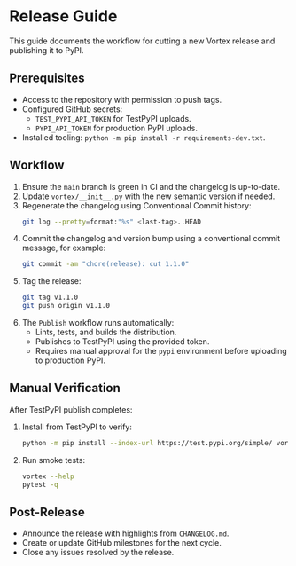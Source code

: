# Release Guide

This guide documents the workflow for cutting a new Vortex release and publishing it to PyPI.

## Prerequisites
- Access to the repository with permission to push tags.
- Configured GitHub secrets:
  - `TEST_PYPI_API_TOKEN` for TestPyPI uploads.
  - `PYPI_API_TOKEN` for production PyPI uploads.
- Installed tooling: `python -m pip install -r requirements-dev.txt`.

## Workflow
1. Ensure the `main` branch is green in CI and the changelog is up-to-date.
2. Update `vortex/__init__.py` with the new semantic version if needed.
3. Regenerate the changelog using Conventional Commit history:
   ```bash
   git log --pretty=format:"%s" <last-tag>..HEAD
   ```
4. Commit the changelog and version bump using a conventional commit message, for example:
   ```bash
   git commit -am "chore(release): cut 1.1.0"
   ```
5. Tag the release:
   ```bash
   git tag v1.1.0
   git push origin v1.1.0
   ```
6. The `Publish` workflow runs automatically:
   - Lints, tests, and builds the distribution.
   - Publishes to TestPyPI using the provided token.
   - Requires manual approval for the `pypi` environment before uploading to production PyPI.

## Manual Verification
After TestPyPI publish completes:
1. Install from TestPyPI to verify:
   ```bash
   python -m pip install --index-url https://test.pypi.org/simple/ vortex-ai
   ```
2. Run smoke tests:
   ```bash
   vortex --help
   pytest -q
   ```

## Post-Release
- Announce the release with highlights from `CHANGELOG.md`.
- Create or update GitHub milestones for the next cycle.
- Close any issues resolved by the release.
